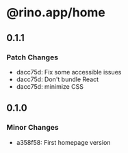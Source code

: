 # @rino.app/home

## 0.1.1

### Patch Changes

-   dacc75d: Fix some accessible issues
-   dacc75d: Don't bundle React
-   dacc75d: minimize CSS

## 0.1.0

### Minor Changes

-   a358f58: First homepage version
